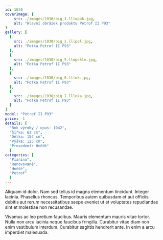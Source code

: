 ```yaml
---
id: 1030
coverImage: {
    src: ./images/1030/big_1.lllopok.jpg,
    alt: "Hlavní obrázek produktu Petrof II P93"
}
gallery: [
  {
    src: ./images/1030/big_2.lllpol.jpg,
    alt: "Fotka Petrof II P93"
  },
  {
    src: ./images/1030/big_5.llopoklo.jpg,
    alt: "Fotka Petrof II P93"
  },
  {
    src: ./images/1030/big_6.lllok.jpg,
    alt: "Fotka Petrof II P93"
  },
  {
    src: ./images/1030/big_7.llloka.jpg,
    alt: "Fotka Petrof II P93"
  }
]
model: "Petrof II P93"
price: -1
details: [
  "Rok výroby / opus: 1942",
  "Šířka: 62 cm",
  "Délka: 154 cm",
  "Výška: 125 cm",
  "Provedení: Hnědé"
  ]
categories: [
  "Pianino",
  "Renovované",
  "Hnědé",
  "Petrof"
  ]
---
```


Aliquam id dolor. Nam sed tellus id magna elementum tincidunt. Integer lacinia. Phasellus rhoncus. Temporibus autem quibusdam et aut officiis debitis aut rerum necessitatibus saepe eveniet ut et voluptates repudiandae sint et molestiae non recusandae.

Vivamus ac leo pretium faucibus. Mauris elementum mauris vitae tortor. Nulla non arcu lacinia neque faucibus fringilla. Curabitur vitae diam non enim vestibulum interdum. Curabitur sagittis hendrerit ante. In enim a arcu imperdiet malesuada.